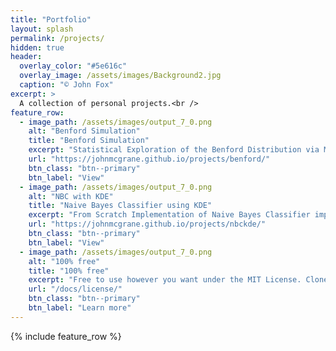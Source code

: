 ```yaml
---
title: "Portfolio"
layout: splash
permalink: /projects/
hidden: true
header:
  overlay_color: "#5e616c"
  overlay_image: /assets/images/Background2.jpg
  caption: "© John Fox"
excerpt: >
  A collection of personal projects.<br />
feature_row:
  - image_path: /assets/images/output_7_0.png
    alt: "Benford Simulation"
    title: "Benford Simulation"
    excerpt: "Statistical Exploration of the Benford Distribution via Monte Carlo Simulation"
    url: "https://johnmcgrane.github.io/projects/benford/"
    btn_class: "btn--primary"
    btn_label: "View"
  - image_path: /assets/images/output_7_0.png
    alt: "NBC with KDE"
    title: "Naive Bayes Classifier using KDE"
    excerpt: "From Scratch Implementation of Naive Bayes Classifier improved by Kernel Density Estimation"
    url: "https://johnmcgrane.github.io/projects/nbckde/"
    btn_class: "btn--primary"
    btn_label: "View"
  - image_path: /assets/images/output_7_0.png
    alt: "100% free"
    title: "100% free"
    excerpt: "Free to use however you want under the MIT License. Clone it, fork it, customize it... whatever!"
    url: "/docs/license/"
    btn_class: "btn--primary"
    btn_label: "Learn more"
---
```


{% include feature_row %}
